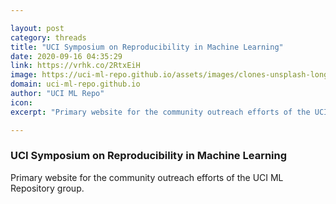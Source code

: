 ```yaml
---

layout: post
category: threads
title: "UCI Symposium on Reproducibility in Machine Learning"
date: 2020-09-16 04:35:29
link: https://vrhk.co/2RtxEiH
image: https://uci-ml-repo.github.io/assets/images/clones-unsplash-long.jpg
domain: uci-ml-repo.github.io
author: "UCI ML Repo"
icon: 
excerpt: "Primary website for the community outreach efforts of the UCI ML Repository group."

---
```


### UCI Symposium on Reproducibility in Machine Learning

Primary website for the community outreach efforts of the UCI ML Repository group.